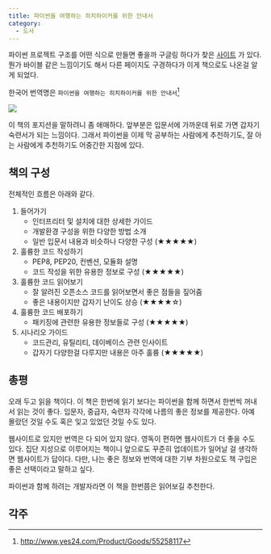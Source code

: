 ```yaml
---
title: 파이썬을 여행하는 히치하이커를 위한 안내서
category:
  - 도서
---
```


파이썬 프로젝트 구조를 어떤 식으로 만들면 좋을까 구글링 하다가 찾은 [사이트](https://python-guide-kr.readthedocs.io/ko/latest/writing/structure.html) 가 있다.
뭔가 바이블 같은 느낌이기도 해서 다른 페이지도 구경하다가 이게 책으로도 나온걸 알게 되었다.

한국어 번역명은 `파이썬을 여행하는 히치하이커를 위한 안내서`[^1]

![](http://image.yes24.com/goods/55258117/L)

이 책의 포지션을 말하려니 좀 애매하다. 앞부분은 입문서에 가까운데 뒤로 가면 갑자기 숙련서가 되는 느낌이다.
그래서 파이썬을 이제 막 공부하는 사람에게 추천하기도, 잘 아는 사람에게 추천하기도 어중간한 지점에 있다.

## 책의 구성

전체적인 흐름은 아래와 같다.
1. 들어가기
    - 인터프리터 및 설치에 대한 상세한 가이드
    - 개발환경 구성을 위한 다양한 방법 소개
    - 일반 입문서 내용과 비슷하나 다양한 구성 (★★★★★)
2. 훌륭한 코드 작성하기
    - PEP8, PEP20, 컨벤션, 모듈화 설명
    - 코드 작성을 위한 유용한 정보로 구성 (★★★★★)
3. 훌륭한 코드 읽어보기
    - 잘 알려진 오픈소스 코드를 읽어보면서 좋은 점들을 짚어줌
    - 좋은 내용이지만 갑자기 난이도 상승 (★★★★☆)
4. 훌륭한 코드 배포하기
    - 패키징에 관련한 유용한 정보들로 구성 (★★★★★)
5. 시나리오 가이드
    - 코드관리, 유틸리티, 데이베이스 관련 인사이트
    - 갑자기 다양한걸 다루지만 내용은 아주 훌륭 (★★★★★)
   
## 총평

오래 두고 읽을 책이다.
이 책은 한번에 읽기 보다는 파이썬을 함께 하면서 한번씩 꺼내서 읽는 것이 좋다. 입문자, 중급자, 숙련자 각각에 나름의 좋은 정보를 제공한다.
아예 몰랐던 것일 수도 혹은 잊고 있었던 것일 수도 있다.

웹사이트로 있지만 번역은 다 되어 있지 않다. 영독이 편하면 웹사이트가 더 좋을 수도 있다.
집단 지성으로 이루어지는 책이니 앞으로도 꾸준히 업데이트가 일어날 걸 생각하면 웹사이트가 답이다.
다만, 나는 좋은 정보와 번역에 대한 기부 차원으로도 책 구입은 좋은 선택이라고 말하고 싶다.

파이썬과 함께 하려는 개발자라면 이 책을 한번쯤은 읽어보길 추천한다.

## 각주

[^1]: http://www.yes24.com/Product/Goods/55258117
